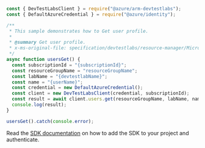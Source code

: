 ```javascript
const { DevTestLabsClient } = require("@azure/arm-devtestlabs");
const { DefaultAzureCredential } = require("@azure/identity");

/**
 * This sample demonstrates how to Get user profile.
 *
 * @summary Get user profile.
 * x-ms-original-file: specification/devtestlabs/resource-manager/Microsoft.DevTestLab/stable/2018-09-15/examples/Users_Get.json
 */
async function usersGet() {
  const subscriptionId = "{subscriptionId}";
  const resourceGroupName = "resourceGroupName";
  const labName = "{devtestlabName}";
  const name = "{userName}";
  const credential = new DefaultAzureCredential();
  const client = new DevTestLabsClient(credential, subscriptionId);
  const result = await client.users.get(resourceGroupName, labName, name);
  console.log(result);
}

usersGet().catch(console.error);
```

Read the [SDK documentation](https://github.com/Azure/azure-sdk-for-js/blob/%40azure%2Farm-devtestlabs_4.0.1/sdk/devtestlabs/arm-devtestlabs/README.md) on how to add the SDK to your project and authenticate.
